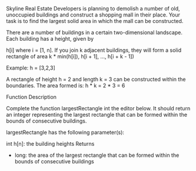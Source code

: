 Skyline Real Estate Developers is planning to demolish a number of old, unoccupied buildings and construct a shopping mall in their place. Your task is to find the largest solid area in which the mall can be constructed.

There are a number of buildings in a certain two-dimensional landscape. Each building has a height, given by

h[i] where i = [1, n]. If you join k adjacent buildings, they will form a solid rectangle of area
k * min(h[i]), h[i + 1], ..., h[i + k - 1])

Example:
h = [3,2,3]

A rectangle of height h = 2 and length k = 3 can be constructed within the boundaries. The area formed is: 
h * k = 2 * 3 = 6

Function Description

Complete the function largestRectangle int the editor below. It should return an integer representing the largest rectangle that can be formed within the bounds of consecutive buildings.

largestRectangle has the following parameter(s):

int h[n]: the building heights
Returns
- long: the area of the largest rectangle that can be formed within the bounds of consecutive buildings
